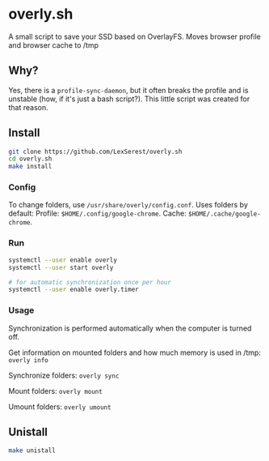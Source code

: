 # overly.sh

A small script to save your SSD based on OverlayFS.
Moves browser profile and browser cache to /tmp

## Why?

Yes, there is a `profile-sync-daemon`, but it often breaks the profile and is unstable (how, if it's just a bash script?).
This little script was created for that reason.

## Install

```bash
git clone https://github.com/LexSerest/overly.sh
cd overly.sh
make install
```

### Config

To change folders, use `/usr/share/overly/config.conf`.
Uses folders by default:
Profile: `$HOME/.config/google-chrome`.
Cache: `$HOME/.cache/google-chrome`.

### Run

```bash
systemctl --user enable overly
systemctl --user start overly

# for automatic synchronization once per hour
systemctl --user enable overly.timer
```

### Usage

Synchronization is performed automatically when the computer is turned off.

Get information on mounted folders and how much memory is used in /tmp:
`overly info`

Synchronize folders:
`overly sync`

Mount folders:
`overly mount`

Umount folders:
`overly umount`

## Unistall

```bash
make unistall
```
